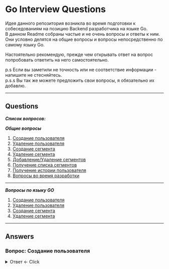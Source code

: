 # Go Interview Questions
Идея данного репозитория возникла во время подготовки к собеседованиям на позицию Backend разработчика на языке Go.  
В данном Readme собраны частые и не очень вопросы и ответы к ним. Они условно делятся на общие вопросы и вопросы непосредственно по самому языку Go.  

Настоятельно рекомендую, прежде чем открывать ответ на вопрос попробовать ответить на него самостоятельно.

p.s Если вы заметили не точность или не соответствие информации - напишите не стесняйтесь.  
p.s.s Вы так же можете предложить свои вопросы, я обязательно их добавлю.

---

## Questions

***Список вопросов:***

***Общие вопросы***
1. [Создание пользователя](#create-user)
2. [Удаление пользователя](#del-user)
3. [Создание сегмента](#create-seg)
4. [Удаление сегмента](#del-seg)
5. [Добавление/Удаление сегментов](#add-remove)
6. [Получение списка сегментов](#seg-list)
7. [Получение истории пользователя](#user-history)
8. [Вопросы во время разработки](#decisions)

---

***Вопросы по языку GO***
1. [Создание пользователя](#create-user)
2. [Удаление пользователя](#del-user)
3. [Создание сегмента](#create-seg)
4. [Удаление сегмента](#del-seg)

---

## Answers

### Вопрос: Создание пользователя <a name="create-user"></a>

<details>
  <summary>Ответ <- Click</summary>
История языка
</details>
